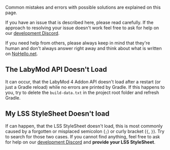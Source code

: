 Common mistakes and errors with possible solutions are explained on this page.

If you have an issue that is described here, please read carefully. 
If the approach to resolving your issue doesn't work feel free to ask for help on our <a href="https://labymod.net/dc/dev" target="_blank">development Discord</a>.

If you need help from others, please always keep in mind that they're human and don't always answer right away and think about what is written on <a href="https://nohello.net" target="_blank">NoHello.net</a>.

## The LabyMod API Doesn't Load

It can occur, that the LabyMod 4 Addon API doesn't load after a restart (or just a Gradle reload) while no errors are printed by Gradle. 
If this happens to you, try to delete the `build-data.txt` in the project root folder and refresh Gradle.

## My LSS StyleSheet Doesn't load

If can happen, that the LSS StyleSheet doesn't load, this is most commonly caused by a forgotten or misplaced semicolon (`;`) or curly bracket (`{`, `}`).
Try to search for those two cases. If you cannot find anything, feel free to ask for help on our <a href="https://labymod.net/dc/dev" target="_blank">development Discord</a> and <b>provide your LSS StyleSheet</b>.